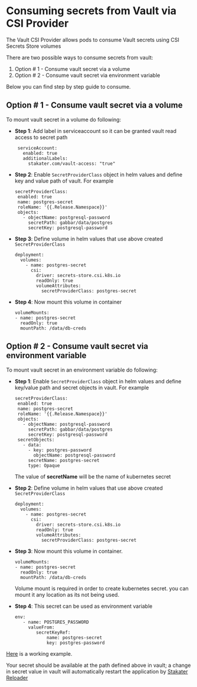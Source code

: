 # Consuming secrets from Vault via CSI Provider

The Vault CSI Provider allows pods to consume Vault secrets using CSI Secrets Store volumes

There are two possible ways to consume secrets from vault:

1. Option # 1 - Consume vault secret via a volume
2. Option # 2 - Consume vault secret via environment variable

Below you can find step by step guide to consume.

## Option # 1 - Consume vault secret via a volume

To mount vault secret in a volume do following:

- **Step 1**: Add label in serviceaccount so it can be granted vault read access to secret path

     ```
      serviceAccount:
        enabled: true
        additionalLabels: 
          stakater.com/vault-access: "true"
     ```

- **Step 2**: Enable ```SecretProviderClass``` object in helm values and define key and value path of vault. For example

     ```
     secretProviderClass:
      enabled: true
      name: postgres-secret
      roleName: '{{.Release.Namespace}}'
      objects: 
        - objectName: postgresql-password
          secretPath: gabbar/data/postgres
          secretKey: postgresql-password
     ``` 

- **Step 3**: Define volume in helm values that use above created ```SecretProviderClass```
  
     ```
     deployment:
       volumes: 
         - name: postgres-secret
           csi:
             driver: secrets-store.csi.k8s.io
             readOnly: true
             volumeAttributes:
               secretProviderClass: postgres-secret
     ```
    
- **Step 4**: Now mount this volume in container
  
     ```
     volumeMounts:
     - name: postgres-secret
       readOnly: true
       mountPath: /data/db-creds
     ```

## Option # 2 - Consume vault secret via environment variable

To mount vault secret in an environment variable do following:

- **Step 1**: Enable ```SecretProviderClass``` object in helm values and define key/value path and secret objects in vault. For example

     ```
     secretProviderClass:
      enabled: true
      name: postgres-secret
      roleName: '{{.Release.Namespace}}'
      objects: 
        - objectName: postgresql-password
          secretPath: gabbar/data/postgres
          secretKey: postgresql-password
      secretObjects:
        - data:
          - key: postgres-password
            objectName: postgresql-password
          secretName: postgres-secret
          type: Opaque 
     ``` 
   
   The value of **secretName** will be the name of kubernetes secret

- **Step 2**: Define volume in helm values that use above created ```SecretProviderClass```
  
     ```
     deployment:
       volumes: 
         - name: postgres-secret
           csi:
             driver: secrets-store.csi.k8s.io
             readOnly: true
             volumeAttributes:
               secretProviderClass: postgres-secret
     ```

- **Step 3**: Now mount this volume in container. 
  
     ```
     volumeMounts:
     - name: postgres-secret
       readOnly: true
       mountPath: /data/db-creds
     ```
  
  Volume mount is required in order to create kubernetes secret. you can mount it any location as its not being used.

- **Step 4**: This secret can be used as environment variable 

     ```
     env:
        - name: POSTGRES_PASSWORD
          valueFrom:
             secretKeyRef:
                 name: postgres-secret
                 key: postgres-password
     ```

[Here](https://github.com/stakater-lab/stakater-nordmart-review/blob/main/deploy/values.yaml#L24) is a working example.

Your secret should be available at the path defined above in vault; a change in secret value in vault will automatically restart the application by [Stakater Reloader](https://github.com/stakater/Reloader)
